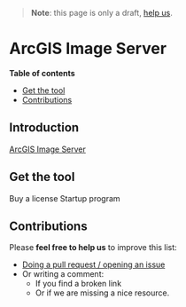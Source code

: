 > **Note**: this page is only a draft, [help us](#contributions).

# ArcGIS Image Server
<!-- START doctoc generated TOC please keep comment here to allow auto update -->
<!-- DON'T EDIT THIS SECTION, INSTEAD RE-RUN doctoc TO UPDATE -->
**Table of contents**

- [Get the tool](#get-the-tool)
- [Contributions](#contributions)

<!-- END doctoc generated TOC please keep comment here to allow auto update -->

## Introduction

[ArcGIS Image Server](http://www.esri.com/arcgis/products/image-server)

## Get the tool

Buy a license
Startup program

## Contributions
Please **feel free to help us** to improve this list:

* [Doing a pull request / opening an issue](https://github.com/hhkaos/awesome-arcgis#contributions)
* Or writing a comment:
  * If you find a broken link
  * Or if we are missing a nice resource.
